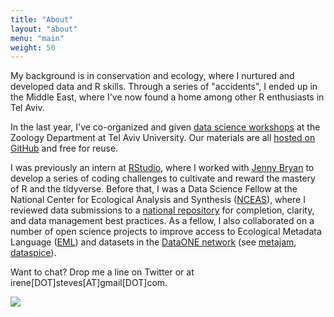 ```yaml
---
title: "About"
layout: "about"
menu: "main"
weight: 50
---
```


My background is in conservation and ecology, where I nurtured and developed data and R skills. Through a series of "accidents", I ended up in the Middle East, where I've now found a home among other R enthusiasts in Tel Aviv.

In the last year, I've co-organized and given [data science workshops](https://ecodatasci-tlv.github.io/website/) at the Zoology Department at Tel Aviv University. Our materials are all [hosted on GitHub](https://github.com/ecodatasci-tlv/) and free for reuse.

I was previously an intern at [RStudio](https://www.rstudio.com/), where I worked with [Jenny Bryan](https://twitter.com/JennyBryan) to develop a series of coding challenges to cultivate and reward the mastery of R and the tidyverse. Before that, I was a Data Science Fellow at the National Center for Ecological Analysis and Synthesis ([NCEAS](https://www.nceas.ucsb.edu/)), where I reviewed data submissions to a [national repository](https://arcticdata.io) for completion, clarity, and data management best practices. As a fellow, I also collaborated on a number of open science projects to improve access to Ecological Metadata Language ([EML](https://knb.ecoinformatics.org/#external//emlparser/docs/eml-2.1.1/index.html)) and datasets in the [DataONE network](https://search.dataone.org/index.html#data) (see [metajam](https://github.com/nceas/metajam),  [dataspice](https://github.com/ropenscilabs/dataspice)).

Want to chat? Drop me a line on Twitter or at irene[DOT]steves[AT]gmail[DOT]com.

![](/wild.jpg)
